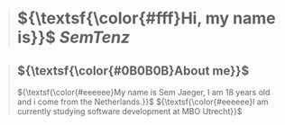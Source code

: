 > # ${\textsf{\color{#fff}Hi, my name is}}$ ${SemTenz}$

> ## ${\textsf{\color{#0B0B0B}About me}}$
> ${\textsf{\color{#eeeeee}My name is Sem Jaeger, I am 18 years old and i come from the Netherlands.}}$  ${\textsf{\color{#eeeeee}I am currently studying software development at MBO Utrecht}}$ 
